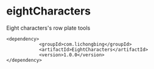 # eightCharacters
Eight characters's row plate tools

```
<dependency>
            <groupId>com.lichongbing</groupId>
            <artifactId>EightCharacters</artifactId>
            <version>1.0.0</version>
</dependency>
```
